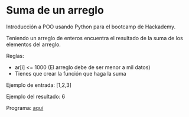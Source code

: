 # Suma de un arreglo
Introducción a POO usando Python para el bootcamp de Hackademy.

Teniendo un arreglo de enteros encuentra el resultado de la suma de los elementos del arreglo.

Reglas:
- ar[i] <= 1000 (El arreglo debe de ser menor a mil datos)
- Tienes que crear la función que haga la suma

Ejemplo de entrada: [1,2,3]

Ejemplo del resultado: 6

Programa: [aquí](https://github.com/semilun4/POO-con-Python/blob/main/suma.py)

